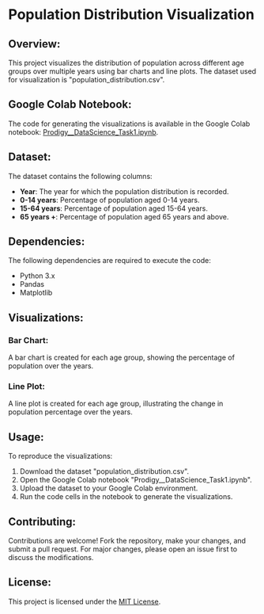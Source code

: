# Population Distribution Visualization

## Overview:
This project visualizes the distribution of population across different age groups over multiple years using bar charts and line plots. The dataset used for visualization is "population_distribution.csv".

## Google Colab Notebook:
The code for generating the visualizations is available in the Google Colab notebook: [Prodigy__DataScience_Task1.ipynb](Prodigy__DataScience_Task1.ipynb).

## Dataset:
The dataset contains the following columns:
- **Year**: The year for which the population distribution is recorded.
- **0-14 years**: Percentage of population aged 0-14 years.
- **15-64 years**: Percentage of population aged 15-64 years.
- **65 years +**: Percentage of population aged 65 years and above.

## Dependencies:
The following dependencies are required to execute the code:
- Python 3.x
- Pandas
- Matplotlib

## Visualizations:
### Bar Chart:
A bar chart is created for each age group, showing the percentage of population over the years.

### Line Plot:
A line plot is created for each age group, illustrating the change in population percentage over the years.


## Usage:
To reproduce the visualizations:
1. Download the dataset "population_distribution.csv".
2. Open the Google Colab notebook "Prodigy__DataScience_Task1.ipynb".
3. Upload the dataset to your Google Colab environment.
4. Run the code cells in the notebook to generate the visualizations.

## Contributing:
Contributions are welcome! Fork the repository, make your changes, and submit a pull request. For major changes, please open an issue first to discuss the modifications.

## License:
This project is licensed under the [MIT License](LICENSE).
